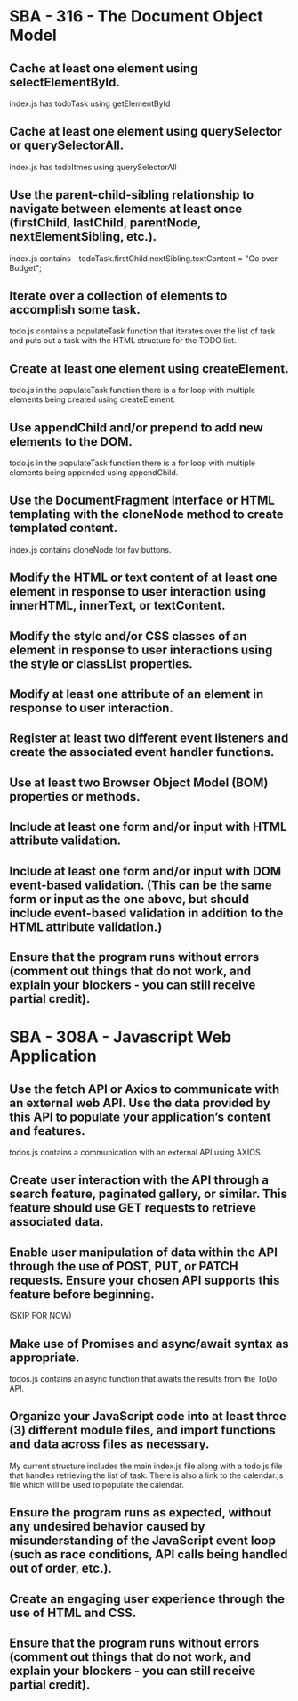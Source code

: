# SBA - 316 - The Document Object Model

## Cache at least one element using selectElementById.

index.js has todoTask using getElementById

## Cache at least one element using querySelector or querySelectorAll.

index.js has todoItmes using querySelectorAll

## Use the parent-child-sibling relationship to navigate between elements at least once (firstChild, lastChild, parentNode, nextElementSibling, etc.).

index.js contains - todoTask.firstChild.nextSibling.textContent = "Go over Budget";

## Iterate over a collection of elements to accomplish some task.

todo.js contains a populateTask function that iterates over the list of task and puts out a task with the HTML structure for the TODO list.

## Create at least one element using createElement.

todo.js in the populateTask function there is a for loop with multiple elements being created using createElement.

## Use appendChild and/or prepend to add new elements to the DOM.

todo.js in the populateTask function there is a for loop with multiple elements being appended using appendChild.

## Use the DocumentFragment interface or HTML templating with the cloneNode method to create templated content.

index.js contains cloneNode for fav buttons.

## Modify the HTML or text content of at least one element in response to user interaction using innerHTML, innerText, or textContent.

## Modify the style and/or CSS classes of an element in response to user interactions using the style or classList properties.

## Modify at least one attribute of an element in response to user interaction.

## Register at least two different event listeners and create the associated event handler functions.

## Use at least two Browser Object Model (BOM) properties or methods.

## Include at least one form and/or input with HTML attribute validation.

## Include at least one form and/or input with DOM event-based validation. (This can be the same form or input as the one above, but should include event-based validation in addition to the HTML attribute validation.)

## Ensure that the program runs without errors (comment out things that do not work, and explain your blockers - you can still receive partial credit).

# SBA - 308A - Javascript Web Application

## Use the fetch API or Axios to communicate with an external web API. Use the data provided by this API to populate your application’s content and features.

todos.js contains a communication with an external API using AXIOS.

## Create user interaction with the API through a search feature, paginated gallery, or similar. This feature should use GET requests to retrieve associated data.

## Enable user manipulation of data within the API through the use of POST, PUT, or PATCH requests. Ensure your chosen API supports this feature before beginning.

(SKIP FOR NOW)

## Make use of Promises and async/await syntax as appropriate.

todos.js contains an async function that awaits the results from the ToDo API.

## Organize your JavaScript code into at least three (3) different module files, and import functions and data across files as necessary.

My current structure includes the main index.js file along with a todo.js file that handles retrieving the list of task. There is also a link to the calendar.js file which will be used to populate the calendar.

## Ensure the program runs as expected, without any undesired behavior caused by misunderstanding of the JavaScript event loop (such as race conditions, API calls being handled out of order, etc.).

## Create an engaging user experience through the use of HTML and CSS.

## Ensure that the program runs without errors (comment out things that do not work, and explain your blockers - you can still receive partial credit).
